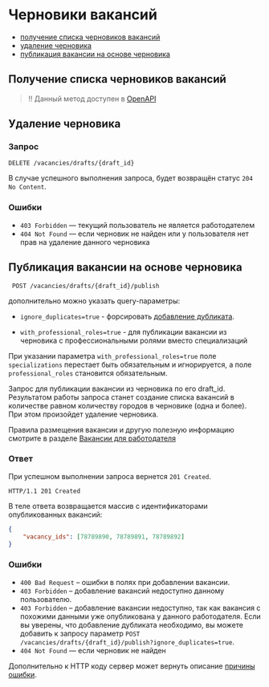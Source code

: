 # Черновики вакансий

* [получение списка черновиков вакансий](#draft_list)
* [удаление черновика](#draft_delete)
* [публикация вакансии на основе черновика](#draft_publish)

<a name="draft_list"></a>
## Получение списка черновиков вакансий

> !! Данный метод доступен в [OpenAPI](https://api.hh.ru/openapi/redoc#tag/Rabotodatelskie/paths/~1vacancies~1drafts/get)

<a name="draft_delete"></a>
## Удаление черновика

### Запрос

```DELETE /vacancies/drafts/{draft_id}```

В случае успешного выполнения запроса, будет возвращён статус `204 No Content`.

### Ошибки

* `403 Forbidden` — текущий пользователь не является работодателем
* `404 Not Found` — если черновик не найден или у пользователя нет прав на удаление данного черновика


<a name="draft_publish"></a>

## Публикация вакансии на основе черновика

``` POST /vacancies/drafts/{draft_id}/publish```

дополнительно можно указать query-параметры:

* `ignore_duplicates=true` - форсировать
  [добавление дубликата](employer_vacancies.md#creation-ignore-duplicates).

* `with_professional_roles=true` - для публикации вакансии из черновика с профессиональными ролями вместо специализаций

При указании параметра `with_professional_roles=true` поле `specializations` перестает быть обязательным и игнорируется, а поле `professional_roles` становится обязательным.  

Запрос для публикации вакансии из черновика по его draft_id. Результатом работы запроса станет создание списка вакансий в количестве равном количеству городов в черновике (одна и более). При этом произойдет удаление черновика.    

Правила размещения вакансии и другую полезную информацию смотрите в разделе [Вакансии для работодателя](employer_vacancies.md) 

### Ответ

При успешном выполнении запроса вернется `201 Created`.

```
HTTP/1.1 201 Created

```

В теле ответа возвращается массив с идентификаторами опубликованных вакансий:

```json
{
    "vacancy_ids": [78789890, 78789891, 78789892]
}
```

### Ошибки

* `400 Bad Request` – ошибки в полях при добавлении вакансии.
* `403 Forbidden` – добавление вакансий недоступно данному пользователю.
* <a name="creation-ignore-duplicates"></a> `403 Forbidden` –
  добавление вакансии недоступно, так как вакансия с похожими
  данными уже опубликована у данного работодателя. Если вы уверены, что
  добавление дубликата необходимо, вы можете добавить к запросу параметр
  `POST /vacancies/drafts/{draft_id}/publish?ignore_duplicates=true`.
* `404 Not Found` — если черновик не найден

Дополнительно к HTTP коду сервер может вернуть описание
[причины ошибки](errors.md#vacancies-create-n-edit).
